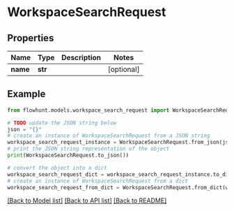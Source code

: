# WorkspaceSearchRequest


## Properties

Name | Type | Description | Notes
------------ | ------------- | ------------- | -------------
**name** | **str** |  | [optional] 

## Example

```python
from flowhunt.models.workspace_search_request import WorkspaceSearchRequest

# TODO update the JSON string below
json = "{}"
# create an instance of WorkspaceSearchRequest from a JSON string
workspace_search_request_instance = WorkspaceSearchRequest.from_json(json)
# print the JSON string representation of the object
print(WorkspaceSearchRequest.to_json())

# convert the object into a dict
workspace_search_request_dict = workspace_search_request_instance.to_dict()
# create an instance of WorkspaceSearchRequest from a dict
workspace_search_request_from_dict = WorkspaceSearchRequest.from_dict(workspace_search_request_dict)
```
[[Back to Model list]](../README.md#documentation-for-models) [[Back to API list]](../README.md#documentation-for-api-endpoints) [[Back to README]](../README.md)


